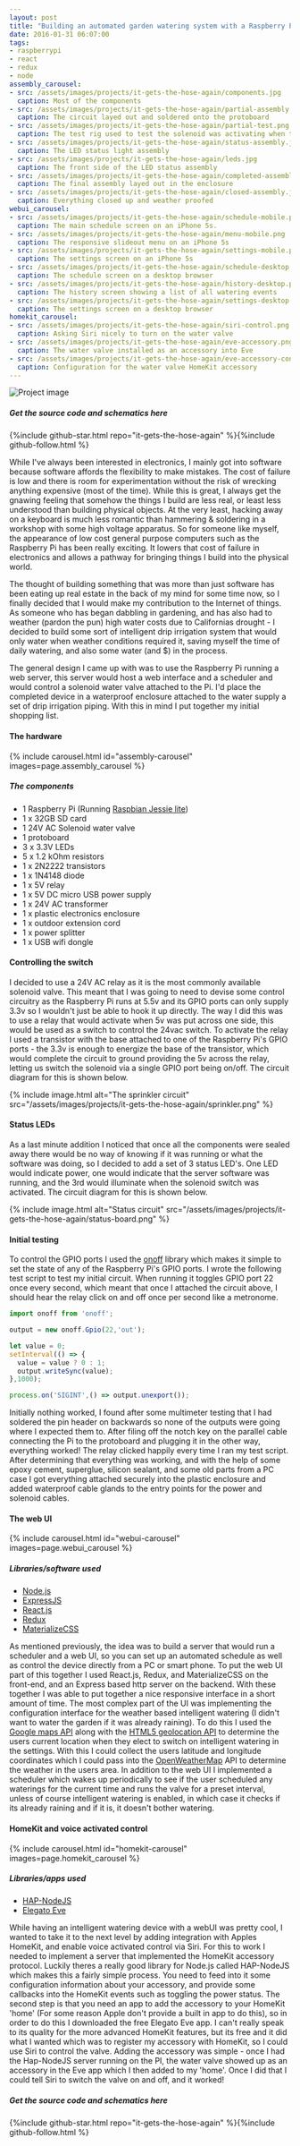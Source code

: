 ```yaml
---
layout: post
title: "Building an automated garden watering system with a Raspberry Pi, Node, React & HomeKit"
date: 2016-01-31 06:07:00
tags:
- raspberrypi
- react
- redux
- node
assembly_carousel:
- src: /assets/images/projects/it-gets-the-hose-again/components.jpg
  caption: Most of the components
- src: /assets/images/projects/it-gets-the-hose-again/partial-assembly.jpg
  caption: The circuit layed out and soldered onto the protoboard
- src: /assets/images/projects/it-gets-the-hose-again/partial-test.png
  caption: The test rig used to test the solenoid was activating when the software set the GPIO port values
- src: /assets/images/projects/it-gets-the-hose-again/status-assembly.jpg
  caption: The LED status light assembly
- src: /assets/images/projects/it-gets-the-hose-again/leds.jpg
  caption: The front side of the LED status assembly
- src: /assets/images/projects/it-gets-the-hose-again/completed-assembly.png
  caption: The final assembly layed out in the enclosure
- src: /assets/images/projects/it-gets-the-hose-again/closed-assembly.jpg
  caption: Everything closed up and weather proofed
webui_carousel:
- src: /assets/images/projects/it-gets-the-hose-again/schedule-mobile.png
  caption: The main schedule screen on an iPhone 5s.
- src: /assets/images/projects/it-gets-the-hose-again/menu-mobile.png
  caption: The responsive slideout menu on an iPhone 5s
- src: /assets/images/projects/it-gets-the-hose-again/settings-mobile.png
  caption: The settings screen on an iPhone 5s
- src: /assets/images/projects/it-gets-the-hose-again/schedule-desktop.png
  caption: The schedule screen on a desktop browser
- src: /assets/images/projects/it-gets-the-hose-again/history-desktop.png
  caption: The history screen showing a list of all watering events
- src: /assets/images/projects/it-gets-the-hose-again/settings-desktop.jpg
  caption: The settings screen on a desktop browser
homekit_carousel:
- src: /assets/images/projects/it-gets-the-hose-again/siri-control.png
  caption: Asking Siri nicely to turn on the water valve
- src: /assets/images/projects/it-gets-the-hose-again/eve-accessory.png
  caption: The water valve installed as an accessory into Eve
- src: /assets/images/projects/it-gets-the-hose-again/eve-accessory-config.png
  caption: Configuration for the water valve HomeKit accessory
---
```


![Project image](/assets/images/projects/it-gets-the-hose-again/hero-image.jpg)

##### Get the source code and schematics here
{%include github-star.html repo="it-gets-the-hose-again" %}{%include github-follow.html %}

While I've always been interested in electronics, I mainly got into software because software affords the flexibility to make mistakes. The cost of failure is low and there is room for experimentation without the risk of wrecking anything expensive (most of the time). While this is great, I always get the gnawing feeling that somehow the things I build are less real, or least less understood than building physical objects. At the very least, hacking away on a keyboard is much less romantic than hammering & soldering in a workshop with some high voltage apparatus. So for someone like myself, the appearance of low cost general purpose computers such as the Raspberry Pi has been really exciting. It lowers that cost of failure in electronics and allows a pathway for bringing things I build into the physical world.

The thought of building something that was more than just software has been eating up real estate in the back of my mind for some time now, so I finally decided that I would make my contribution to the Internet of things. As someone who has began dabbling in gardening, and has also had to weather (pardon the pun) high water costs due to Californias drought - I decided to build some sort of intelligent drip irrigation system that would only water when weather conditions required it, saving myself the time of daily watering, and also some water (and $) in the process.

The general design I came up with was to use the Raspberry Pi running a web server, this server would host a web interface and a scheduler and would control a solenoid water valve attached to the Pi. I'd place the completed device in a waterproof enclosure attached to the water supply a set of drip irrigation piping. With this in mind I put together my initial shopping list.

#### The hardware

{% include carousel.html id="assembly-carousel" images=page.assembly_carousel %}

##### The components
- 1 Raspberry Pi (Running [Raspbian Jessie lite](https://www.raspberrypi.org/downloads/raspbian/))
- 1 x 32GB SD card
- 1 24V AC Solenoid water valve
- 1 protoboard
- 3 x 3.3V LEDs
- 5 x 1.2 kOhm resistors
- 1 x 2N2222 transistors
- 1 x 1N4148 diode
- 1 x 5V relay
- 1 x 5V DC micro USB power supply
- 1 x 24V AC transformer
- 1 x plastic electronics enclosure
- 1 x outdoor extension cord
- 1 x power splitter
- 1 x USB wifi dongle

#### Controlling the switch

I decided to use a 24V AC relay as it is the most commonly available solenoid valve. This meant that I was going to need to devise some control circuitry as the Raspberry Pi runs at 5.5v and its GPIO ports can only supply 3.3v so I wouldn't just be able to hook it up directly. The way I did this was to use a relay that would activate when 5v was put across one side, this would be used as a switch to control the 24vac switch. To activate the relay I used a transistor with the base attached to one of the Raspberry Pi's GPIO ports - the 3.3v is enough to energize the base of the transistor, which would complete the circuit to ground providing the 5v across the relay, letting us switch the solenoid via a single GPIO port being on/off. The circuit diagram for this is shown below.

{% include image.html alt="The sprinkler circuit" src="/assets/images/projects/it-gets-the-hose-again/sprinkler.png" %}

#### Status LEDs

As a last minute addition I noticed that once all the components were sealed away there would be no way of knowing if it was running or what the software was doing, so I decided to add a set of 3 status LED's. One LED would indicate power, one would indicate that the server software was running, and the 3rd would illuminate when the solenoid switch was activated. The circuit diagram for this is shown below.

{% include image.html alt="Status circuit" src="/assets/images/projects/it-gets-the-hose-again/status-board.png" %}

#### Initial testing

To control the GPIO ports I used the [onoff](https://github.com/fivdi/onoff) library which makes it simple to set the state of any of the Raspberry Pi's GPIO ports. I wrote the following test script to test my initial circuit. When running it toggles GPIO port 22 once every second, which meant that once I attached the circuit above, I should hear the relay click on and off once per second like a metronome.

``` javascript
import onoff from 'onoff';

output = new onoff.Gpio(22,'out');

let value = 0;
setInterval(() => {
  value = value ? 0 : 1;
  output.writeSync(value);
},1000);

process.on('SIGINT',() => output.unexport());
```

Initially nothing worked, I found after some multimeter testing that I had soldered the pin header on backwards so none of the outputs were going where I expected them to. After filing off the notch key on the parallel cable connecting the Pi to the protoboard and plugging it in the other way, everything worked! The relay clicked happily every time I ran my test script. After determining that everything was working, and with the help of some epoxy cement, superglue, silicon sealant, and some old parts from a PC case I got everything attached securely into the plastic enclosure and added waterproof cable glands to the entry points for the power and solenoid cables.


#### The web UI

{% include carousel.html id="webui-carousel" images=page.webui_carousel %}

##### Libraries/software used
- [Node.js](https://nodejs.org)
- [ExpressJS](http://expressjs.com/)
- [React.js](https://facebook.github.io/react/)
- [Redux](http://redux.js.org/)
- [MaterializeCSS](http://materializecss.com/)

As mentioned previously, the idea was to build a server that would run a scheduler and a web UI, so you can set up an automated schedule as well as control the device directly from a PC or smart phone. To put the web UI part of this together I used React.js, Redux, and MaterializeCSS on the front-end, and an Express based http server on the backend. With these together I was able to put together a nice responsive interface in a short amount of time. 
The most complex part of the UI was implementing the configuration interface for the weather based intelligent watering (I didn't want to water the garden if it was already raining). To do this I used the [Google maps API](https://developers.google.com/maps/) along with the [HTML5 geolocation API](https://developer.mozilla.org/en-US/docs/Web/API/Geolocation/Using_geolocation) to determine the users current location when they elect to switch on intelligent watering in the settings. With this I could collect the users latitude and longitude coordinates which I could pass into the [OpenWeatherMap](https://openweathermap.org/) API to determine the weather in the users area.
In addition to the web UI I implemented a scheduler which wakes up periodically to see if the user scheduled any waterings for the current time and runs the valve for a preset interval, unless of course intelligent watering is enabled, in which case it checks if its already raining and if it is, it doesn't bother watering.

#### HomeKit and voice activated control

{% include carousel.html id="homekit-carousel" images=page.homekit_carousel %}

##### Libraries/apps used
- [HAP-NodeJS](https://github.com/KhaosT/HAP-NodeJS)
- [Elegato Eve](https://itunes.apple.com/us/app/elgato-eve/id917695792)

While having an intelligent watering device with a webUI was pretty cool, I wanted to take it to the next level by adding integration with Apples HomeKit, and enable voice activated control via Siri. For this to work I needed to implement a server that implemented the HomeKit accessory protocol. Luckily theres a really good library for Node.js called HAP-NodeJS which makes this a fairly simple process. You need to feed into it some configuration information about your accessory, and provide some callbacks into the HomeKit events such as toggling the power status. The second step is that you need an app to add the accessory to your HomeKit 'home' (For some reason Apple don't provide a built in app to do this), so in order to do this I downloaded the free Elegato Eve app. I can't really speak to its quality for the more advanced HomeKit features, but its free and it did what I wanted which was to register my accessory with HomeKit, so I could use Siri to control the valve.
Adding the accessory was simple - once I had the Hap-NodeJS server running on the PI, the water valve showed up as an accessory in the Eve app which I then added to my 'home'. Once I did that I could tell Siri to switch the valve on and off, and it worked!

##### Get the source code and schematics here
{%include github-star.html repo="it-gets-the-hose-again" %}{%include github-follow.html %}


